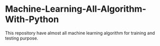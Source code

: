 # Machine-Learning-All-Algorithm-With-Python
This repository have almost all machine learning algorithm for training and testing purpose.
